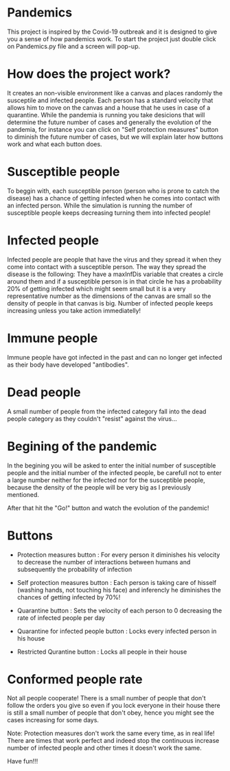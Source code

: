 # Pandemics

This project is inspired by the Covid-19 outbreak and it is designed to give you a sense of how pandemics work.
To start the project just double click on Pandemics.py file and a screen will pop-up.

# How does the project work?

It creates an non-visible environment like a canvas and places randomly the susceptile and infected people. Each person has a standard velocity that allows him to move
on the canvas and a house that he uses in case of a quarantine. While the pandemia is running you take desicions that will determine the future number of cases and
generally the evolution of the pandemia, for instance you can click on "Self protection measures" button to diminish the future number of cases, but we will explain later how buttons work and what each button does.

# Susceptible people

To beggin with, each susceptible person (person who is prone to catch the disease) has a chance of getting infected when he comes into contact with an infected person.
While the simulation is running the number of susceptible people keeps decreasing turning them into infected people!

# Infected people

Infected people are people that have the virus and they spread it when they come into contact with a susceptible person. The way they spread the disease is the following: They have a maxInfDis variable that creates a circle around them and if a susceptible person is in that circle he has a probability 20% of getting infected which might seem small but it is a very representative number as the dimensions of the canvas are small so the density of people in that canvas is big. Number of infected people keeps increasing unless you take action immediatelly!

# Immune people

Immune people have got infected in the past and can no longer get infected as their body have developed "antibodies".

# Dead people

A small number of people from the infected category fall into the dead people category as they couldn't "resist" against the virus...

# Begining of the pandemic

In the begining you will be asked to enter the initial number of susceptible people and the initial number of the infected people, be carefull not to enter a large number neither for the infected nor for the susceptible people, because the density of the people will be very big as I previously mentioned.

After that hit the "Go!" button and watch the evolution of the pandemic!

# Buttons

- Protection measures button : For every person it diminishes his velocity to decrease the number of interactions between humans and subsequently the probability of infection

- Self protection measures button : Each person is taking care of hisself (washing hands, not touching his face) and inferencly he diminishes the chances of getting infected by 70%!

- Quarantine button : Sets the velocity of each person to 0 decreasing the rate of infected people per day

- Quarantine for infected people button : Locks every infected person in his house

- Restricted Qurantine button : Locks all people in their house

# Conformed people rate

Not all people cooperate! There is a small number of people that don't follow the orders you give so even if you lock everyone in their house there is still a small number of people that don't obey, hence you might see the cases increasing for some days.

Note: Protection measures don't work the same every time, as in real life! There are times that work perfect and indeed stop the continuous increase number of infected people and other times it doesn't work the same.

Have fun!!!
